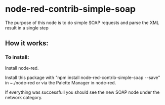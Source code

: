 # node-red-contrib-simple-soap

The purpose of this node is to do simple SOAP requests and parse the XML result in a single step

## How it works:


### To install: 

Install node-red.

Install this package with "npm install node-red-contrib-simple-soap --save" in ~./node-red or via the Palette Manager in node-red.

If everything was successfull you should see the new SOAP node under the network category.

